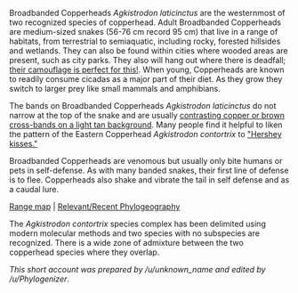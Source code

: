 Broadbanded Copperheads *Agkistrodon laticinctus* are the westernmost of two recognized species of copperhead. Adult Broadbanded Copperheads are medium-sized  snakes (56-76 cm record 95 cm) that live in a range of habitats, from terrestrial to semiaquatic, including rocky, forested hillsides and wetlands. They can also be found within cities where wooded areas are present, such as city parks. They also will hang out where there is deadfall; [their camouflage is perfect for this!](https://www.wilx.com/content/news/Viral-photo-shows-copperhead-snakes-amazing-camouflage-420376274.html). When young, Copperheads are known to readily consume cicadas as a major part of their diet. As they grow they switch to larger prey like small mammals and amphibians.
 
 
The bands on Broadbanded Copperheads *Agkistrodon laticinctus* do not narrow at the top of the snake and are usually [contrasting copper or brown cross-bands on a light tan background](https://static.inaturalist.org/photos/2212102/original.jpg?1438470172).
Many people find it helpful to liken the pattern of the Eastern Copperhead *Agkistrodon contortrix* to ["Hershey kisses."](https://c8.alamy.com/comp/GEM6GJ/northern-copperhead-agkistrodon-contortrix-mokasen-native-to-eastern-GEM6GJ.jpg) 
 
Broadbanded Copperheads are venomous but usually only bite humans or pets in self-defense. As with many banded snakes, their first line of defense is to flee. Copperheads also shake and vibrate the tail in self defense and as a caudal lure.
 
[Range map](https://imgur.com/RqQCTis) | [Relevant/Recent Phylogeography](http://cnah.org/pdf/88290.pdf)

The *Agkistrodon contortrix* species complex has been delimited using modern molecular methods and two species with no subspecies are recognized. There is a wide zone of admixture between the two copperhead species where they overlap.

*This short account was prepared by /u/unknown_name and edited by /u/Phylogenizer*.